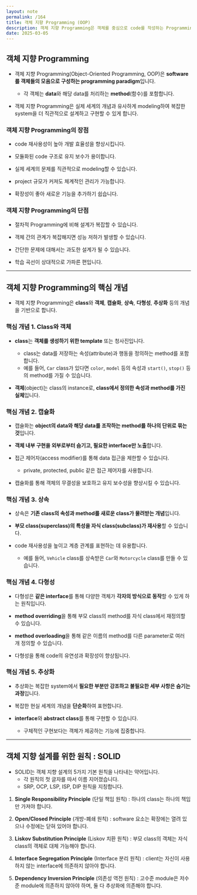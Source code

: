 ```yaml
---
layout: note
permalink: /164
title: 객체 지향 Programming (OOP)
description: 객체 지향 Programming은 객체를 중심으로 code를 작성하는 Programming 방법론입니다.
date: 2025-03-05
---
```



## 객체 지향 Programming

- 객체 지향 Programming(Object-Oriented Programming, OOP)은 **software를 객체들의 모음으로 구성하는 programming paradigm**입니다.
    - 각 객체는 **data**와 해당 data를 처리하는 **method**(함수)를 포함합니다.

- 객체 지향 Programming은 실제 세계의 개념과 유사하게 modeling하여 복잡한 system을 더 직관적으로 설계하고 구현할 수 있게 합니다.


### 객체 지향 Programming의 장점

- code 재사용성이 높아 개발 효율성을 향상시킵니다.

- 모듈화된 code 구조로 유지 보수가 용이합니다.

- 실제 세계의 문제를 직관적으로 modeling할 수 있습니다.

- project 규모가 커져도 체계적인 관리가 가능합니다.

- 확장성이 좋아 새로운 기능을 추가하기 쉽습니다.


### 객체 지향 Programming의 단점

- 절차적 Programming에 비해 설계가 복잡할 수 있습니다.

- 객체 간의 관계가 복잡해지면 성능 저하가 발생할 수 있습니다.

- 간단한 문제에 대해서는 과도한 설계가 될 수 있습니다.

- 학습 곡선이 상대적으로 가파른 편입니다.


---


## 객체 지향 Programming의 핵심 개념

- 객체 지향 Programming은 **class**와 **객체**, **캡슐화**, **상속**, **다형성**, **추상화** 등의 개념을 기반으로 합니다.


### 핵심 개념 1. Class와 객체

- **class**는 **객체를 생성하기 위한 template** 또는 청사진입니다.
    - class는 data를 저장하는 속성(attribute)과 행동을 정의하는 method를 포함합니다.
    - 예를 들어, `Car` class가 있다면 `color`, `model` 등의 속성과 `start()`, `stop()` 등의 method를 가질 수 있습니다.

- **객체**(object)는 class의 instance로, **class에서 정의한 속성과 method를 가진 실체**입니다.


### 핵심 개념 2. 캡슐화

- 캡슐화는 **object의 data와 해당 data를 조작하는 method를 하나의 단위로 묶는 것**입니다.

- **객체 내부 구현을 외부로부터 숨기고, 필요한 interface만 노출**합니다.

- 접근 제어자(access modifier)를 통해 data 접근을 제한할 수 있습니다.
    - private, protected, public 같은 접근 제어자를 사용합니다.

- 캡슐화를 통해 객체의 무결성을 보호하고 유지 보수성을 향상시킬 수 있습니다.


### 핵심 개념 3. 상속

- 상속은 **기존 class의 속성과 method를 새로운 class가 물려받는 개념**입니다.

- **부모 class(superclass)의 특성을 자식 class(subclass)가 재사용**할 수 있습니다.

- code 재사용성을 높이고 계층 관계를 표현하는 데 유용합니다.
    - 예를 들어, `Vehicle` class를 상속받은 `Car`와 `Motorcycle` class를 만들 수 있습니다.


### 핵심 개념 4. 다형성

- 다형성은 **같은 interface**를 통해 다양한 객체가 **각자의 방식으로 동작**할 수 있게 하는 원칙입니다.

- **method overriding**을 통해 부모 class의 method를 자식 class에서 재정의할 수 있습니다.

- **method overloading**을 통해 같은 이름의 method를 다른 parameter로 여러 개 정의할 수 있습니다.

- 다형성을 통해 code의 유연성과 확장성이 향상됩니다.


### 핵심 개념 5. 추상화

- 추상화는 복잡한 system에서 **필요한 부분만 강조하고 불필요한 세부 사항은 숨기는 과정**입니다.

- 복잡한 현실 세계의 개념을 **단순화**하여 표현합니다.

- **interface**와 **abstract class**를 통해 구현할 수 있습니다.
    - 구체적인 구현보다는 객체가 제공하는 기능에 집중합니다.


---


## 객체 지향 설계를 위한 원칙 : SOLID

- SOLID는 객체 지향 설계의 5가지 기본 원칙을 나타내는 약어입니다.
    - 각 원칙의 첫 글자를 따서 이름 지어졌습니다.
    - SRP, OCP, LSP, ISP, DIP 원칙을 지칭합니다.

1. **Single Responsibility Principle** (단일 책임 원칙) : 하나의 class는 하나의 책임만 가져야 합니다.

2. **Open/Closed Principle** (개방-폐쇄 원칙) : software 요소는 확장에는 열려 있으나 수정에는 닫혀 있어야 합니다.

3. **Liskov Substitution Principle** (Liskov 치환 원칙) : 부모 class의 객체는 자식 class의 객체로 대체 가능해야 합니다.

4. **Interface Segregation Principle** (Interface 분리 원칙) : client는 자신이 사용하지 않는 interface에 의존하지 않아야 합니다.

5. **Dependency Inversion Principle** (의존성 역전 원칙) : 고수준 module은 저수준 module에 의존하지 않아야 하며, 둘 다 추상화에 의존해야 합니다.
